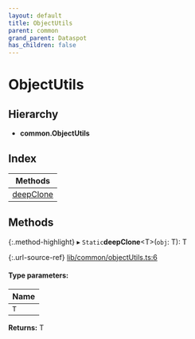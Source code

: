 ```yaml
---
layout: default
title: ObjectUtils
parent: common
grand_parent: Dataspot
has_children: false
---
```


# ObjectUtils

## Hierarchy

* **common.ObjectUtils**

## Index

| Methods |
|-----------|
| [deepClone](#deepclone) |

## Methods

{:.method-highlight}
▸ `Static`**deepClone**\<T>(`obj`: T): T

{:.url-source-ref}
[lib/common/objectUtils.ts:6](https://github.com/ascentcore/dataspot/blob/0893946/lib/common/objectUtils.ts#L6)

#### Type parameters:

Name |
------ |
`T` |

**Returns:** T
